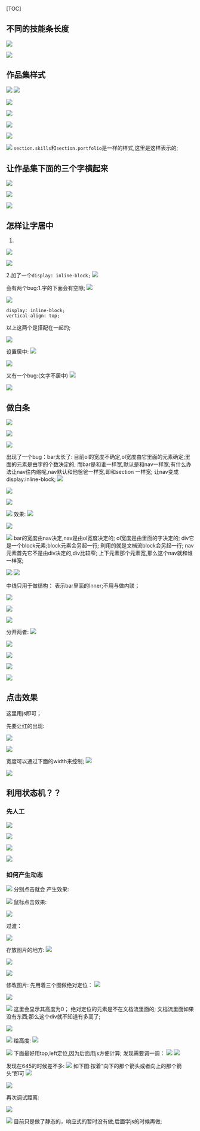 [TOC]

## 不同的技能条长度
![](12.4展示区_files/c5950c8d-376b-45dc-865c-72dadd31c7a8.png)


![](12.4展示区_files/6f11dc04-9e70-4d50-a304-65ea18ebe318.png)

## 作品集样式
![](12.4展示区_files/7c671757-15cd-458d-963d-a9d24ae7a32a.png)
![](12.4展示区_files/205ea4fb-e30a-44dc-814d-69d23462fc5b.png)

![](12.4展示区_files/00fb9545-2fc5-4f97-8a4c-d3029be8745f.png)

![](12.4展示区_files/7802572f-5e82-458c-b01d-47ab14cfe9e6.png)

![](12.4展示区_files/783d40aa-7e36-4eb6-81c7-90c102acadd5.png)


![](12.4展示区_files/3b7ab076-16f4-4168-8589-80a7d5dff630.png)

![](12.4展示区_files/64bd03eb-6598-4a0f-9353-edb1e9df65c6.png)
`section.skills`和`section.portfolio`是一样的样式,这里是这样表示的;


## 让作品集下面的三个字横起来

![](12.4展示区_files/2e42847c-6ca7-40a4-857f-8f2b50f4c37c.png)

![](12.4展示区_files/2a8731d3-9215-4d5b-baa9-27f2b7e3b9da.png)

![](12.4展示区_files/0db8e880-c91c-46c6-ad97-d86da9fe9a9a.png)

## 怎样让字居中
1.

![](12.4展示区_files/b6b439b3-8453-4177-bba4-e6fa194b2852.png)

![](12.4展示区_files/57004e48-0416-4f60-ab79-235b7ea53331.png)

2.加了一个`display: inline-block;`
![](12.4展示区_files/a7837099-8e26-444a-aa6e-16bb7bada2ef.png)

会有两个bug:1.字的下面会有空隙;
![](12.4展示区_files/dfc4380c-a993-4c6c-9118-a4b4dd7c859f.png)

![](12.4展示区_files/2bd4cd28-4528-419a-b126-9b6ee467ccee.png)

```
display: inline-block;
vertical-align: top;
```
以上这两个是搭配在一起的;

![](12.4展示区_files/493d6866-979d-4392-b918-c22789427349.png)

设置居中:
![](12.4展示区_files/815fe9ee-1016-43fd-8cef-b33621931867.png)

![](12.4展示区_files/40d7ba5e-7430-4c34-a36c-942b29b118c3.png)

又有一个bug:(文字不居中)
![](12.4展示区_files/62687fc9-d361-44fb-942b-045170caea0a.png)

![](12.4展示区_files/884725b4-70b7-4460-a8f3-a7bcce7091ed.png)

## 做白条

![](12.4展示区_files/4af4dc43-ce33-4f8d-a278-68153b3ed815.jpg)


![](12.4展示区_files/6564d741-6d3d-4bf4-bcb2-f3e51867858b.png)

![](12.4展示区_files/33cc829e-e2d1-44d2-b15f-68e8413f111c.png)


出现了一个bug：bar太长了:
目前ol的宽度不确定,ol宽度由它里面的元素确定;里面的元素是由字的个数决定的;
而bar是和谁一样宽,默认是和nav一样宽;有什么办法让nav往内缩呢,nav默认和他爸爸一样宽,即和section 一样宽;
让nav变成display:inline-block;
![](12.4展示区_files/fb603f29-b5e3-40d7-b9ba-5f6059ca8b19.png)


![](12.4展示区_files/6570b4e4-f59c-4fdf-8b3e-e7582f160d8f.png)

![](12.4展示区_files/b7988008-7c39-4ae0-9a86-b859fb2938cd.png)


![](12.4展示区_files/9f890b00-4786-435e-9371-51b9b7b83e33.png)
效果:
![](12.4展示区_files/b6317a3f-7a4a-44fe-8a45-87a00034c260.png)

![](12.4展示区_files/222d3ba0-5b02-4e70-9eba-90693f69cad5.png)

![](12.4展示区_files/b336840a-7408-42f8-9bd7-00916fd45238.png)
bar的宽度由nav决定,nav是由ol宽度决定的;
ol宽度是由里面的字决定的;
div它是一个block元素;block元素会另起一行;
利用的就是文档流block会另起一行;
nav元素首先它不是由div决定的,div比较窄;
上下元素那个元素宽,那么这个nav就和谁一样宽;

![](12.4展示区_files/1b6b8084-3d49-411f-abe7-79b77e4b6526.png)
![](12.4展示区_files/19113727-9585-4df7-90e6-662db1f672f5.png)

中线只用于做结构：
表示bar里面的Inner;不用与做内联；


![](12.4展示区_files/2364fee1-4658-44aa-a0bd-4849e86cc813.png)

![](12.4展示区_files/023eb676-c867-4f7f-83dd-49bf71f7f29c.png)

![](12.4展示区_files/4c3f1f3f-44fa-4643-a682-5b731e5107d7.png)

分开两者:
![](12.4展示区_files/c2cfd511-1f22-4348-9ce0-3f056a8e2735.png)

![](12.4展示区_files/3f4e7c3f-1597-43a0-b44c-57c6099c09a8.png)

![](12.4展示区_files/4e4c4102-738c-4a47-a9a4-173a0ecaba27.png)

![](12.4展示区_files/edc376ac-28d9-4db9-bb54-b28e633691ba.png)

![](12.4展示区_files/019dad84-9dc4-4f49-b481-35d41815cbb6.png)

## 点击效果
这里用js即可；

先要让红的出现:

![](12.4展示区_files/8da3824a-8459-4914-a274-da5fbc4b77e9.png)

![](12.4展示区_files/9ea5086c-0291-4e63-8d85-b53ec9a9e6a9.png)

宽度可以通过下面的width来控制;
![](12.4展示区_files/e0629c96-8da8-4fee-91f8-c6782283635c.png)

![](12.4展示区_files/e0a7878b-9722-44fa-94b5-ff5ee008ad34.png)

## 利用状态机？？

### 先人工
![](12.4展示区_files/25304ec3-6de2-4339-b4e4-51926bbb8009.png)

![](12.4展示区_files/1cc5942d-9fc4-4ec7-84c5-aef8297172d2.png)

![](12.4展示区_files/07947b72-2825-463b-af86-3bc7b8eb44c3.png)

![](12.4展示区_files/5caa58cc-a93c-44d9-aeda-1508556c00a6.png)
### 如何产生动态
![](12.4展示区_files/3fd25f61-de34-491f-870c-8e397087cc2e.png)
分别点击就会 产生效果:

![](12.4展示区_files/656b3bbc-a295-431e-897f-0b11bcbc0cb3.png)
鼠标点击效果:

![](12.4展示区_files/b430dbc5-f053-475b-b913-a53f56446127.png)


过渡：

![](12.4展示区_files/05edea96-a32c-4d5c-be79-6961c1b91f45.png)

存放图片的地方:
![](12.4展示区_files/bde1c7e2-5e92-484a-8dea-6c9cbeea1184.jpg)

![](12.4展示区_files/20623713-1f28-4114-a975-932ed009b402.png)

![](12.4展示区_files/43e674eb-7ade-4333-9f26-e8448595ebf9.jpg)

修改图片:
先用着三个图做绝对定位：
![](12.4展示区_files/b87b65ff-3966-4200-88b7-b429cf38852b.png)

![](12.4展示区_files/3a5a36d0-ac85-4619-9568-de50096c42bc.png)

![](12.4展示区_files/ab4ce028-3a3d-4a4a-8fd4-0cb1e297651e.jpg)
这里会显示其高度为0；
绝对定位的元素是不在文档流里面的;
文档流里面如果 没有东西;那么这个div就不知道有多高了;

![](12.4展示区_files/e8c1cda7-6da0-49b5-ae8f-c3494e2bc9db.png)

![](12.4展示区_files/f8b59da3-a73f-4140-8216-d5110cb2ec81.jpg)
给高度:
![](12.4展示区_files/5b997cf2-5d2e-499a-a154-af0ee55bc151.png)

![](12.4展示区_files/d56e5547-1f78-4cdc-8f41-0d5f08a73d75.jpg)
下面最好用top,left定位,因为后面用js方便计算;
发现需要调一调：
![](12.4展示区_files/b0ac245a-0a3b-496d-b71d-0fce5145a457.png)
![](12.4展示区_files/5654ba91-c669-4930-a5dd-e0ec4ed29918.jpg)

发现在645的时候差不多:
![](12.4展示区_files/a207aa29-567b-429c-92be-44e6f440e6b9.jpg)
如下图:按着“向下的那个箭头或者向上的那个箭头”即可
![](12.4展示区_files/eedbc5ed-e8ef-40b1-b919-ba66bd752bea.jpg)


![](12.4展示区_files/a2867e94-29da-492f-b9c1-0ed00091573a.png)

再次调试距离:

![](12.4展示区_files/fc101d12-8f71-4893-984d-9c66882d2fc5.jpg)

![](12.4展示区_files/746b4594-f490-47bb-82b2-49bb0ca85d84.png)
目前只是做了静态的，响应式的暂时没有做;后面学js的时候再做;
